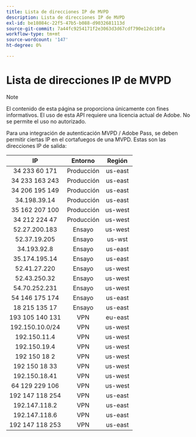 ```yaml
---
title: Lista de direcciones IP de MVPD
description: Lista de direcciones IP de MVPD
exl-id: be18084c-22f5-47b5-b088-d9032681113d
source-git-commit: 7a44fc9254171f2e3063d3d67cdf790e12dc10fa
workflow-type: tm+mt
source-wordcount: '147'
ht-degree: 0%

---
```


# Lista de direcciones IP de MVPD

>[!NOTE]
>
>El contenido de esta página se proporciona únicamente con fines informativos. El uso de esta API requiere una licencia actual de Adobe. No se permite el uso no autorizado.

Para una integración de autenticación MVPD / Adobe Pass, se deben permitir ciertas IP en el cortafuegos de una MVPD. Estas son las direcciones IP de salida:

| IP | Entorno | Región |
| :-------------: | :---------: | :-----: |
| 34 233 60 171 | Producción | us-east |
| 34 233 163 243 | Producción | us-east |
| 34 206 195 149 | Producción | us-east |
| 34.198.39.14 | Producción | us-east |
| 35 162 207 100 | Producción | us-west |
| 34 212 224 47 | Producción | us-west |
| 52.27.200.183 | Ensayo | us-west |
| 52.37.19.205 | Ensayo | us-wst |
| 34.193.92.8 | Ensayo | us-east |
| 35.174.195.14 | Ensayo | us-east |
| 52.41.27.220 | Ensayo | us-west |
| 52.43.250.32 | Ensayo | us-west |
| 54.70.252.231 | Ensayo | us-west |
| 54 146 175 174 | Ensayo | us-east |
| 18 215 135 17 | Ensayo | us-east |
| 193 105 140 131 | VPN | eu-east |
| 192.150.10.0/24 | VPN | us-west |
| 192.150.11.4 | VPN | us-west |
| 192.150.19.4 | VPN | us-west |
| 192 150 18 2 | VPN | us-west |
| 192 150 18 33 | VPN | us-west |
| 192.150.18.41 | VPN | us-west |
| 64 129 229 106 | VPN | us-west |
| 192 147 118 254 | VPN | us-east |
| 192.147.118.2 | VPN | us-east |
| 192.147.118.6 | VPN | us-east |
| 192 147 118 253 | VPN | us-east |
